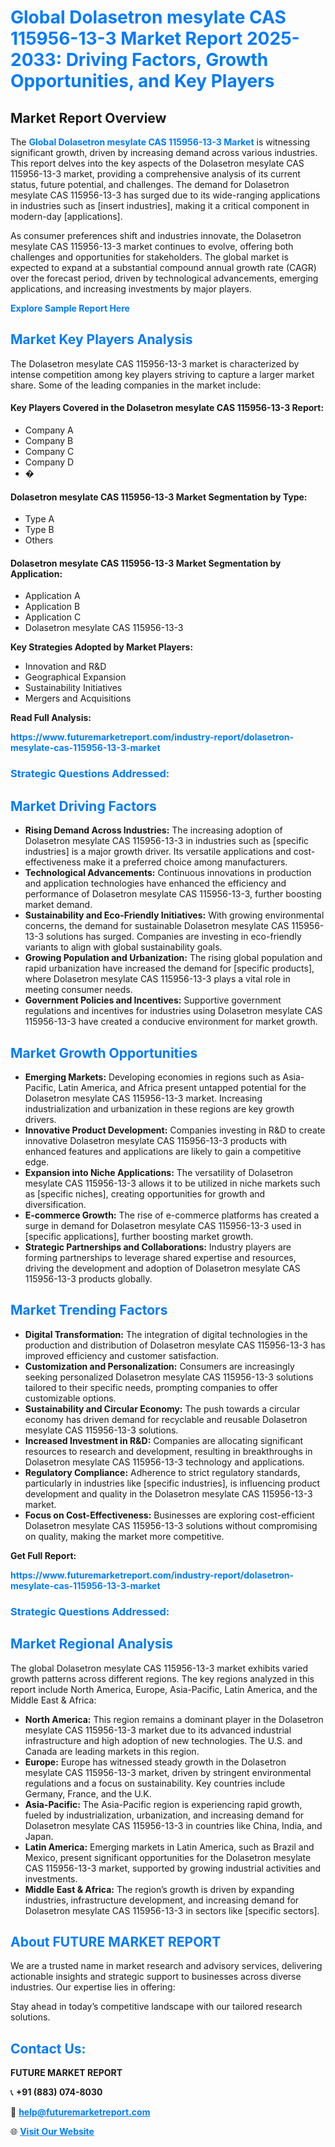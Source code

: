 <h1 style="color: #007BFF;">Global Dolasetron mesylate CAS 115956-13-3 Market Report 2025-2033: Driving Factors, Growth Opportunities, and Key Players</h1>

<section id="overview">
<h2>Market Report Overview</h2>
<p>The <a href="https://www.futuremarketreport.com/industry-report/dolasetron-mesylate-cas-115956-13-3-market" style="color: #007BFF; text-decoration: none;"><strong>Global Dolasetron mesylate CAS 115956-13-3 Market</strong></a> is witnessing significant growth, driven by increasing demand across various industries. This report delves into the key aspects of the Dolasetron mesylate CAS 115956-13-3 market, providing a comprehensive analysis of its current status, future potential, and challenges. The demand for Dolasetron mesylate CAS 115956-13-3 has surged due to its wide-ranging applications in industries such as [insert industries], making it a critical component in modern-day [applications].</p>
<p>As consumer preferences shift and industries innovate, the Dolasetron mesylate CAS 115956-13-3 market continues to evolve, offering both challenges and opportunities for stakeholders. The global market is expected to expand at a substantial compound annual growth rate (CAGR) over the forecast period, driven by technological advancements, emerging applications, and increasing investments by major players.</p>
</section>

<section id="overview">
<p><a href="https://www.futuremarketreport.com/request-sample/reportId=112180" style="color: #007BFF; text-decoration: none;"><strong>Explore Sample Report Here</strong></a></p>
</section>

<section id="key-players">
<h2 style="color: #007BFF;">Market Key Players Analysis</h2>
<p>The Dolasetron mesylate CAS 115956-13-3 market is characterized by intense competition among key players striving to capture a larger market share. Some of the leading companies in the market include:</p>
<h4>Key Players Covered in the Dolasetron mesylate CAS 115956-13-3 Report:</h4>
<ul><li>Company A</li><li>Company B</li><li>Company C</li><li>Company D</li><li>�</li></ul>
<h4>Dolasetron mesylate CAS 115956-13-3 Market Segmentation by Type:</h4>
<ul><li>Type A</li><li>Type B</li><li>Others</li></ul>

<h4>Dolasetron mesylate CAS 115956-13-3 Market Segmentation by Application:</h4>
<ul><li>Application A</li><li>Application B</li><li>Application C</li><li>Dolasetron mesylate CAS 115956-13-3</li></ul>
<p><strong>Key Strategies Adopted by Market Players:</strong></p>
<ul>
<li>Innovation and R&D</li>
<li>Geographical Expansion</li>
<li>Sustainability Initiatives</li>
<li>Mergers and Acquisitions</li>
</ul>
</section>

<section>
<p><strong>Read Full Analysis: </strong></p><a href="https://www.futuremarketreport.com/industry-report/dolasetron-mesylate-cas-115956-13-3-market" style="color: #007BFF; text-decoration: none;"><strong>https://www.futuremarketreport.com/industry-report/dolasetron-mesylate-cas-115956-13-3-market</strong></a>
<h3 style="color: #007BFF;">Strategic Questions Addressed:</h3>
</section>

<section id="driving-factors">
<h2 style="color: #007BFF;">Market Driving Factors</h2>
<ul>
<li><strong>Rising Demand Across Industries:</strong> The increasing adoption of Dolasetron mesylate CAS 115956-13-3 in industries such as [specific industries] is a major growth driver. Its versatile applications and cost-effectiveness make it a preferred choice among manufacturers.</li>
<li><strong>Technological Advancements:</strong> Continuous innovations in production and application technologies have enhanced the efficiency and performance of Dolasetron mesylate CAS 115956-13-3, further boosting market demand.</li>
<li><strong>Sustainability and Eco-Friendly Initiatives:</strong> With growing environmental concerns, the demand for sustainable Dolasetron mesylate CAS 115956-13-3 solutions has surged. Companies are investing in eco-friendly variants to align with global sustainability goals.</li>
<li><strong>Growing Population and Urbanization:</strong> The rising global population and rapid urbanization have increased the demand for [specific products], where Dolasetron mesylate CAS 115956-13-3 plays a vital role in meeting consumer needs.</li>
<li><strong>Government Policies and Incentives:</strong> Supportive government regulations and incentives for industries using Dolasetron mesylate CAS 115956-13-3 have created a conducive environment for market growth.</li>
</ul>
</section>

<section id="growth-opportunities">
<h2 style="color: #007BFF;">Market Growth Opportunities</h2>
<ul>
<li><strong>Emerging Markets:</strong> Developing economies in regions such as Asia-Pacific, Latin America, and Africa present untapped potential for the Dolasetron mesylate CAS 115956-13-3 market. Increasing industrialization and urbanization in these regions are key growth drivers.</li>
<li><strong>Innovative Product Development:</strong> Companies investing in R&D to create innovative Dolasetron mesylate CAS 115956-13-3 products with enhanced features and applications are likely to gain a competitive edge.</li>
<li><strong>Expansion into Niche Applications:</strong> The versatility of Dolasetron mesylate CAS 115956-13-3 allows it to be utilized in niche markets such as [specific niches], creating opportunities for growth and diversification.</li>
<li><strong>E-commerce Growth:</strong> The rise of e-commerce platforms has created a surge in demand for Dolasetron mesylate CAS 115956-13-3 used in [specific applications], further boosting market growth.</li>
<li><strong>Strategic Partnerships and Collaborations:</strong> Industry players are forming partnerships to leverage shared expertise and resources, driving the development and adoption of Dolasetron mesylate CAS 115956-13-3 products globally.</li>
</ul>
</section>

<section id="trending-factors">
<h2 style="color: #007BFF;">Market Trending Factors</h2>
<ul>
<li><strong>Digital Transformation:</strong> The integration of digital technologies in the production and distribution of Dolasetron mesylate CAS 115956-13-3 has improved efficiency and customer satisfaction.</li>
<li><strong>Customization and Personalization:</strong> Consumers are increasingly seeking personalized Dolasetron mesylate CAS 115956-13-3 solutions tailored to their specific needs, prompting companies to offer customizable options.</li>
<li><strong>Sustainability and Circular Economy:</strong> The push towards a circular economy has driven demand for recyclable and reusable Dolasetron mesylate CAS 115956-13-3 solutions.</li>
<li><strong>Increased Investment in R&D:</strong> Companies are allocating significant resources to research and development, resulting in breakthroughs in Dolasetron mesylate CAS 115956-13-3 technology and applications.</li>
<li><strong>Regulatory Compliance:</strong> Adherence to strict regulatory standards, particularly in industries like [specific industries], is influencing product development and quality in the Dolasetron mesylate CAS 115956-13-3 market.</li>
<li><strong>Focus on Cost-Effectiveness:</strong> Businesses are exploring cost-efficient Dolasetron mesylate CAS 115956-13-3 solutions without compromising on quality, making the market more competitive.</li>
</ul>
</section>

<section>
<p><strong>Get Full Report: </strong></p><a href="https://www.futuremarketreport.com/industry-report/dolasetron-mesylate-cas-115956-13-3-market" style="color: #007BFF; text-decoration: none;"><strong>https://www.futuremarketreport.com/industry-report/dolasetron-mesylate-cas-115956-13-3-market</strong></a>
<h3 style="color: #007BFF;">Strategic Questions Addressed:</h3>
</section>


<section id="regional-analysis">
<h2 style="color: #007BFF;">Market Regional Analysis</h2>
<p>The global Dolasetron mesylate CAS 115956-13-3 market exhibits varied growth patterns across different regions. The key regions analyzed in this report include North America, Europe, Asia-Pacific, Latin America, and the Middle East & Africa:</p>
<ul>
<li><strong>North America:</strong> This region remains a dominant player in the Dolasetron mesylate CAS 115956-13-3 market due to its advanced industrial infrastructure and high adoption of new technologies. The U.S. and Canada are leading markets in this region.</li>
<li><strong>Europe:</strong> Europe has witnessed steady growth in the Dolasetron mesylate CAS 115956-13-3 market, driven by stringent environmental regulations and a focus on sustainability. Key countries include Germany, France, and the U.K.</li>
<li><strong>Asia-Pacific:</strong> The Asia-Pacific region is experiencing rapid growth, fueled by industrialization, urbanization, and increasing demand for Dolasetron mesylate CAS 115956-13-3 in countries like China, India, and Japan.</li>
<li><strong>Latin America:</strong> Emerging markets in Latin America, such as Brazil and Mexico, present significant opportunities for the Dolasetron mesylate CAS 115956-13-3 market, supported by growing industrial activities and investments.</li>
<li><strong>Middle East & Africa:</strong> The region’s growth is driven by expanding industries, infrastructure development, and increasing demand for Dolasetron mesylate CAS 115956-13-3 in sectors like [specific sectors].</li>
</ul>
</section>

<footer>
<h2 style="color: #007BFF;">About FUTURE MARKET REPORT</h2>
<p>We are a trusted name in market research and advisory services, delivering actionable insights and strategic support to businesses across diverse industries. Our expertise lies in offering:</p>

<p>Stay ahead in today’s competitive landscape with our tailored research solutions.</p>

<h2 style="color: #007BFF;">Contact Us:</h2>
<p><strong>FUTURE MARKET REPORT</strong></p>
<p>📞 <strong>+91 (883) 074-8030</strong></p>
<p>📧 <strong><a href="mailto:help@futuremarketreport.com" style="color: #007BFF;">help@futuremarketreport.com</a></strong></p>
<p>🌐 <strong><a href="https://www.futuremarketreport.com/" style="color: #007BFF;">Visit Our Website</a></strong></p>
</footer>